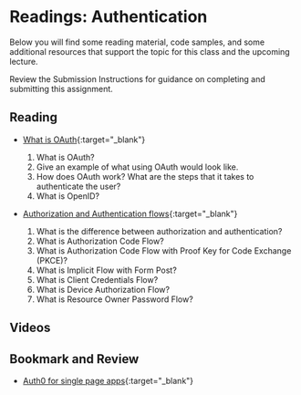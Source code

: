 # Readings: Authentication

Below you will find some reading material, code samples, and some additional resources that support the topic for this class and the upcoming lecture.

Review the Submission Instructions for guidance on completing and submitting this assignment.

## Reading

- [What is OAuth](https://www.csoonline.com/article/3216404/what-is-oauth-how-the-open-authorization-framework-works.html){:target="_blank"}

  1. What is OAuth?
  1. Give an example of what using OAuth would look like.
  1. How does OAuth work? What are the steps that it takes to authenticate the user?
  1. What is OpenID?

- [Authorization and Authentication flows](https://auth0.com/docs/flows){:target="_blank"}

  1. What is the difference between authorization and authentication?
  1. What is Authorization Code Flow?
  1. What is Authorization Code Flow with Proof Key for Code Exchange (PKCE)?
  1. What is Implicit Flow with Form Post?
  1. What is Client Credentials Flow?
  1. What is Device Authorization Flow?
  1. What is Resource Owner Password Flow?

## Videos

<!-- PLACEHOLDER -->

## Bookmark and Review

- [Auth0 for single page apps](https://auth0.com/docs/libraries/auth0-react){:target="_blank"}
